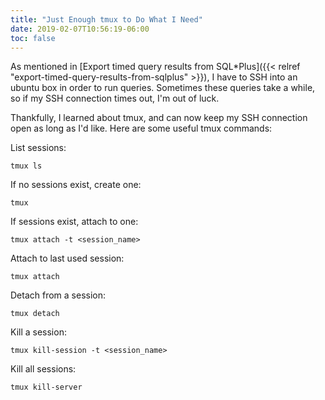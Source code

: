 ```yaml
---
title: "Just Enough tmux to Do What I Need"
date: 2019-02-07T10:56:19-06:00
toc: false
---
```


As mentioned in [Export timed query results from SQL*Plus]({{< relref "export-timed-query-results-from-sqlplus" >}}), I have to SSH into an ubuntu box in order to run queries. Sometimes these queries take a while, so if my SSH connection times out, I'm out of luck. 

<!--more-->

Thankfully, I learned about tmux, and can now keep my SSH connection open as long as I'd like. Here are some useful tmux commands: 

List sessions:

```
tmux ls
```

If no sessions exist, create one:

```
tmux
```

If sessions exist, attach to one:

```
tmux attach -t <session_name>
```

Attach to last used session:

```
tmux attach
```

Detach from a session:

```
tmux detach
```

Kill a session:

```
tmux kill-session -t <session_name>
```

Kill all sessions:

```
tmux kill-server
```
